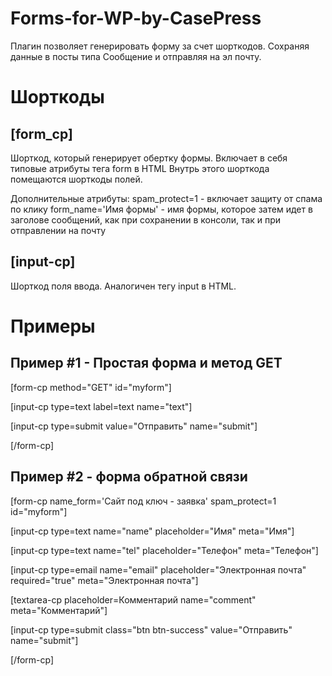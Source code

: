 Forms-for-WP-by-CasePress
=========================

Плагин позволяет генерировать форму за счет шорткодов. Сохраняя данные в посты типа Сообщение и отправляя на эл почту.


# Шорткоды
## [form_cp]
Шорткод, который генерирует обертку формы. Включает в себя типовые атрибуты тега form в HTML
Внутрь этого шорткода помещаются шорткоды полей.

Дополнительные атрибуты:
spam_protect=1 - включает защиту от спама по клику
form_name='Имя формы' - имя формы, которое затем идет в заголове сообщений, как при сохранении в консоли, так и при отправлении на почту

## [input-cp]
Шорткод поля ввода. Аналогичен тегу input в HTML.

# Примеры
## Пример #1 - Простая форма и метод GET

[form-cp method="GET" id="myform"]

[input-cp type=text label=text name="text"]

[input-cp type=submit value="Отправить" name="submit"]

[/form-cp]


## Пример #2 - форма обратной связи

[form-cp name_form='Сайт под ключ - заявка' spam_protect=1 id="myform"]

[input-cp type=text name="name" placeholder="Имя" meta="Имя"]

[input-cp type=text name="tel" placeholder="Телефон" meta="Телефон"]

[input-cp type=email name="email" placeholder="Электронная почта" required="true" meta="Электронная почта"]

[textarea-cp placeholder=Комментарий name="comment" meta="Комментарий"]

[input-cp type=submit class="btn btn-success" value="Отправить" name="submit"]

[/form-cp]

